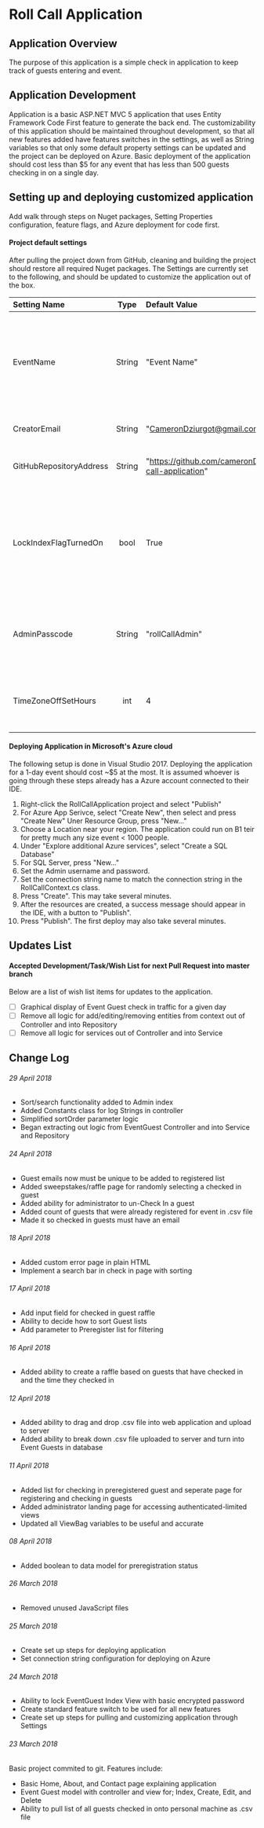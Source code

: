 # Roll Call Application

## Application Overview
The purpose of this application is a simple check in application to keep track of guests entering
and event.

## Application Development
Application is a basic ASP.NET MVC 5 application that uses Entity Framework Code First feature 
to generate the back end. The customizability of this application should be maintained throughout
development, so that all new features added have features switches in the settings, as well as 
String variables so that only some default property settings can be updated and the project can
be deployed on Azure. Basic deployment of the application should cost less than $5 for any event
that has less than 500 guests checking in on a single day.

## Setting up and deploying customized application
Add walk through steps on Nuget packages, Setting Properties configuration, feature flags,
and Azure deployment for code first.

#### Project default settings
After pulling the project down from GitHub, cleaning and building the project should restore all 
required Nuget packages. The Settings are currently set to the following, and should be updated
to customize the application out of the box.

| Setting Name | Type | Default Value | Description |
| :--- | :---: | :--- | :--- |
| EventName | String | "Event Name" | Name of event application will be used for. Name appears in various spots throughout the application. |
| CreatorEmail | String | "CameronDziurgot@gmail.com" | Email of the application creator. |
| GitHubRepositoryAddress | String | "https://github.com/cameronDz/roll-call-application" | Repository where the application can be found. |
| LockIndexFlagTurnedOn | bool | True | Feature flag for creating authentication that locks the Views in EventGuests for Index, Edit, and Delete, behind a passcode. |
| AdminPasscode | String | "rollCallAdmin" | Passcode used when the Passcode feature flag is turned on for Admin access. |
| TimeZoneOffSetHours | int | 4 | Used to set the timezone offset from UTC to where the event is being held. |

#### Deploying Application in Microsoft's Azure cloud
The following setup is done in Visual Studio 2017. Deploying the application for a 1-day event 
should cost ~$5 at the most. It is assumed whoever is going through these steps already has a 
Azure account connected to their IDE.
1. Right-click the RollCallApplication project and select "Publish"
2. For Azure App Serivce, select "Create New", then select and press "Create New"
Uner Resource Group, press "New..."
3. Choose a Location near your region. The application could run on B1 teir for pretty much any size event < 1000 people.
4. Under "Explore additional Azure services", select "Create a SQL Database"
5. For SQL Server, press "New..." 
6. Set the Admin username and password.
7. Set the connection string name to match the connection string in the RollCallContext.cs class.
8. Press "Create". This may take several minutes.
9. After the resources are created, a success message should appear in the IDE, with a button to "Publish".
10. Press "Publish". The first deploy may also take several minutes.

## Updates List

#### Accepted Development/Task/Wish List for next Pull Request into master branch
Below are a list of wish list items for updates to the application. 

- [ ] Graphical display of Event Guest check in traffic for a given day
- [ ] Remove all logic for add/editing/removing entities from context out of Controller and into Repository
- [ ] Remove all logic for services out of Controller and into Service

## Change Log

###### 29 April 2018
- Sort/search functionality added to Admin index
- Added Constants class for log Strings in controller
- Simplified sortOrder parameter logic
- Began extracting out logic from EventGuest Controller and into Service and Repository

###### 24 April 2018
- Guest emails now must be unique to be added to registered list
- Added sweepstakes/raffle page for randomly selecting a checked in guest
- Added ability for administrator to un-Check In a guest
- Added count of guests that were already registered for event in .csv file
- Made it so checked in guests must have an email

###### 18 April 2018 
- Added custom error page in plain HTML
- Implement a search bar in check in page with sorting

###### 17 April 2018
- Add input field for checked in guest raffle
- Ability to decide how to sort Guest lists
- Add parameter to Preregister list for filtering

###### 16 April 2018 
- Added ability to create a raffle based on guests that have checked in and the time they checked in

###### 12 April 2018
- Added ability to drag and drop .csv file into web application and upload to server
- Added ability to break down .csv file uploaded to server and turn into Event Guests in database

###### 11 April 2018
- Added list for checking in preregistered guest and seperate page for registering and checking in guests
- Added administrator landing page for accessing authenticated-limited views
- Updated all ViewBag variables to be useful and accurate

###### 08 April 2018
- Added boolean to data model for preregistration status

###### 26 March 2018
- Removed unused JavaScript files

###### 25 March 2018
- Create set up steps for deploying application
- Set connection string configuration for deploying on Azure

###### 24 March 2018
- Ability to lock EventGuest Index View with basic encrypted password
- Create standard feature switch to be used for all new features
- Create set up steps for pulling and customizing application through Settings 

###### 23 March 2018
Basic project commited to git. Features include:
- Basic Home, About, and Contact page explaining application
- Event Guest model with controller and view for; Index, Create, Edit, and Delete
- Ability to pull list of all guests checked in onto personal machine as .csv file